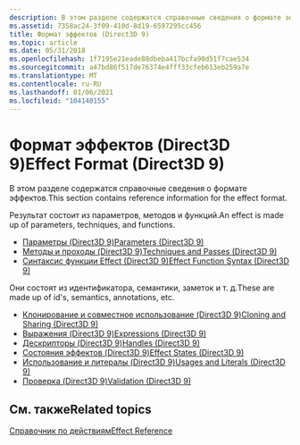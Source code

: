 ```yaml
---
description: В этом разделе содержатся справочные сведения о формате эффектов.
ms.assetid: 7358ac24-3f09-410d-8d19-6597295cc456
title: Формат эффектов (Direct3D 9)
ms.topic: article
ms.date: 05/31/2018
ms.openlocfilehash: 1f7195e21eade88dbeba417bcfa90d51f7cae534
ms.sourcegitcommit: a47bd86f517de76374e4fff33cfeb613eb259a7e
ms.translationtype: MT
ms.contentlocale: ru-RU
ms.lasthandoff: 01/06/2021
ms.locfileid: "104140155"
---
```

# <a name="effect-format-direct3d-9"></a><span data-ttu-id="b1e16-103">Формат эффектов (Direct3D 9)</span><span class="sxs-lookup"><span data-stu-id="b1e16-103">Effect Format (Direct3D 9)</span></span>

<span data-ttu-id="b1e16-104">В этом разделе содержатся справочные сведения о формате эффектов.</span><span class="sxs-lookup"><span data-stu-id="b1e16-104">This section contains reference information for the effect format.</span></span>

<span data-ttu-id="b1e16-105">Результат состоит из параметров, методов и функций.</span><span class="sxs-lookup"><span data-stu-id="b1e16-105">An effect is made up of parameters, techniques, and functions.</span></span>

-   [<span data-ttu-id="b1e16-106">Параметры (Direct3D 9)</span><span class="sxs-lookup"><span data-stu-id="b1e16-106">Parameters (Direct3D 9)</span></span>](parameters.md)
-   [<span data-ttu-id="b1e16-107">Методы и проходы (Direct3D 9)</span><span class="sxs-lookup"><span data-stu-id="b1e16-107">Techniques and Passes (Direct3D 9)</span></span>](techniques-and-passes.md)
-   [<span data-ttu-id="b1e16-108">Синтаксис функции Effect (Direct3D 9)</span><span class="sxs-lookup"><span data-stu-id="b1e16-108">Effect Function Syntax (Direct3D 9)</span></span>](functions.md)

<span data-ttu-id="b1e16-109">Они состоят из идентификатора, семантики, заметок и т. д.</span><span class="sxs-lookup"><span data-stu-id="b1e16-109">These are made up of id's, semantics, annotations, etc.</span></span>

-   [<span data-ttu-id="b1e16-110">Клонирование и совместное использование (Direct3D 9)</span><span class="sxs-lookup"><span data-stu-id="b1e16-110">Cloning and Sharing (Direct3D 9)</span></span>](cloning-and-sharing.md)
-   [<span data-ttu-id="b1e16-111">Выражения (Direct3D 9)</span><span class="sxs-lookup"><span data-stu-id="b1e16-111">Expressions (Direct3D 9)</span></span>](expressions.md)
-   [<span data-ttu-id="b1e16-112">Дескрипторы (Direct3D 9)</span><span class="sxs-lookup"><span data-stu-id="b1e16-112">Handles (Direct3D 9)</span></span>](handles.md)
-   [<span data-ttu-id="b1e16-113">Состояния эффектов (Direct3D 9)</span><span class="sxs-lookup"><span data-stu-id="b1e16-113">Effect States (Direct3D 9)</span></span>](effect-states.md)
-   [<span data-ttu-id="b1e16-114">Использование и литералы (Direct3D 9)</span><span class="sxs-lookup"><span data-stu-id="b1e16-114">Usages and Literals (Direct3D 9)</span></span>](usages-and-literals.md)
-   [<span data-ttu-id="b1e16-115">Проверка (Direct3D 9)</span><span class="sxs-lookup"><span data-stu-id="b1e16-115">Validation (Direct3D 9)</span></span>](validation.md)

## <a name="related-topics"></a><span data-ttu-id="b1e16-116">См. также</span><span class="sxs-lookup"><span data-stu-id="b1e16-116">Related topics</span></span>

<dl> <dt>

[<span data-ttu-id="b1e16-117">Справочник по действиям</span><span class="sxs-lookup"><span data-stu-id="b1e16-117">Effect Reference</span></span>](dx9-graphics-reference-effects.md)
</dt> </dl>

 

 



